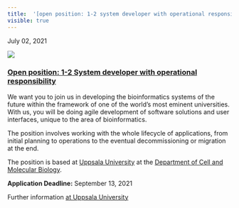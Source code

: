 ```yaml
---
title:  '[open position: 1-2 system developer with operational responsibility](<> "permalink for open position: 1-2 system developer with operational responsibility")'
visible: true
---
```

    

July 02, 2021

[![](/assets/img/logos/icon-share-twitter.png)](<https://twitter.com/share?url=https://nbis.se/news/2021/07/02/developer-op/> "Tweet it!")

###  [Open position: 1-2 System developer with operational responsibility](<> "Permalink for Open position: 1-2 System developer with operational responsibility")

We want you to join us in developing the bioinformatics systems of the future within the framework of one of the world’s most eminent universities. With us, you will be doing agile development of software solutions and user interfaces, unique to the area of bioinformatics.

The position involves working with the whole lifecycle of applications, from initial planning to operations to the eventual decommissioning or migration at the end.

The position is based at [Uppsala University](<https://www.uu.se/>) at the [Department of Cell and Molecular Biology](<https://www.icm.uu.se/?languageId=1>).

**Application Deadline:** September 13, 2021

Further information [at Uppsala University](<https://uu.se/en/about-uu/join-us/details/?positionId=413821>)
